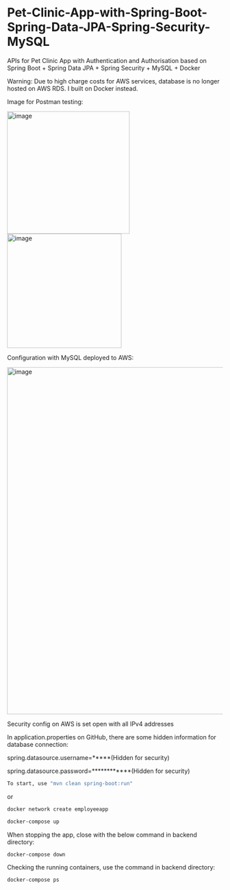 # Pet-Clinic-App-with-Spring-Boot-Spring-Data-JPA-Spring-Security-MySQL
APIs for Pet Clinic App with Authentication and Authorisation based on Spring Boot + Spring Data JPA + Spring Security + MySQL + Docker

Warning: Due to high charge costs for AWS services, database is no longer hosted on AWS RDS. I built on Docker instead.

Image for Postman testing:

<img width="286" alt="image" src="https://user-images.githubusercontent.com/89829761/212301815-9c82e4ae-161e-47c8-b52c-de835637b0ef.png">
<img width="267" alt="image" src="https://user-images.githubusercontent.com/89829761/212301891-398ac189-eab8-4c51-b9cc-68ac606f7bd2.png">

Configuration with MySQL deployed to AWS:

<img width="811" alt="image" src="https://user-images.githubusercontent.com/89829761/212753607-a5ad5312-d03c-443e-920b-26fb8603ae77.png">


Security config on AWS is set open with all IPv4 addresses

In application.properties on GitHub, there are some hidden information for database connection:

spring.datasource.username=*****(Hidden for security)

spring.datasource.password=************(Hidden for security)

```bash
To start, use "mvn clean spring-boot:run"
```

or

```bash
docker network create employeeapp
```

```bash
docker-compose up
```

When stopping the app, close with the below command in backend directory:

```bash
docker-compose down
```



Checking the running containers, use the command in backend directory:

```bash
docker-compose ps
```


